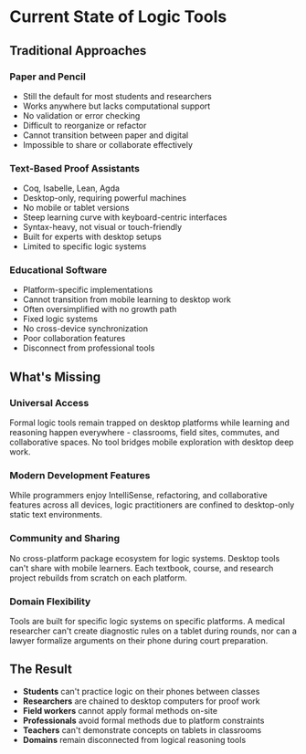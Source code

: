# Current State of Logic Tools

## Traditional Approaches

### Paper and Pencil
- Still the default for most students and researchers
- Works anywhere but lacks computational support
- No validation or error checking
- Difficult to reorganize or refactor
- Cannot transition between paper and digital
- Impossible to share or collaborate effectively

### Text-Based Proof Assistants
- Coq, Isabelle, Lean, Agda
- Desktop-only, requiring powerful machines
- No mobile or tablet versions
- Steep learning curve with keyboard-centric interfaces
- Syntax-heavy, not visual or touch-friendly
- Built for experts with desktop setups
- Limited to specific logic systems

### Educational Software
- Platform-specific implementations
- Cannot transition from mobile learning to desktop work
- Often oversimplified with no growth path
- Fixed logic systems
- No cross-device synchronization
- Poor collaboration features
- Disconnect from professional tools

## What's Missing

### Universal Access
Formal logic tools remain trapped on desktop platforms while learning and reasoning happen everywhere - classrooms, field sites, commutes, and collaborative spaces. No tool bridges mobile exploration with desktop deep work.

### Modern Development Features
While programmers enjoy IntelliSense, refactoring, and collaborative features across all devices, logic practitioners are confined to desktop-only static text environments.

### Community and Sharing
No cross-platform package ecosystem for logic systems. Desktop tools can't share with mobile learners. Each textbook, course, and research project rebuilds from scratch on each platform.

### Domain Flexibility
Tools are built for specific logic systems on specific platforms. A medical researcher can't create diagnostic rules on a tablet during rounds, nor can a lawyer formalize arguments on their phone during court preparation.

## The Result

- **Students** can't practice logic on their phones between classes
- **Researchers** are chained to desktop computers for proof work
- **Field workers** cannot apply formal methods on-site
- **Professionals** avoid formal methods due to platform constraints
- **Teachers** can't demonstrate concepts on tablets in classrooms
- **Domains** remain disconnected from logical reasoning tools
